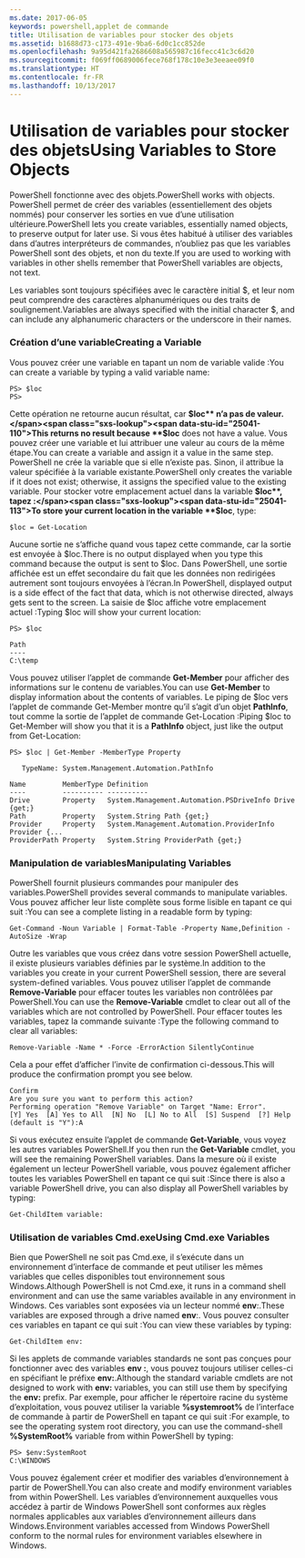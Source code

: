 ```yaml
---
ms.date: 2017-06-05
keywords: powershell,applet de commande
title: Utilisation de variables pour stocker des objets
ms.assetid: b1688d73-c173-491e-9ba6-6d0c1cc852de
ms.openlocfilehash: 9a95d421fa2686608a565987c16fecc41c3c6d20
ms.sourcegitcommit: f069ff0689006fece768f178c10e3e3eeaee09f0
ms.translationtype: HT
ms.contentlocale: fr-FR
ms.lasthandoff: 10/13/2017
---
```

# <a name="using-variables-to-store-objects"></a><span data-ttu-id="25041-103">Utilisation de variables pour stocker des objets</span><span class="sxs-lookup"><span data-stu-id="25041-103">Using Variables to Store Objects</span></span>
<span data-ttu-id="25041-104">PowerShell fonctionne avec des objets.</span><span class="sxs-lookup"><span data-stu-id="25041-104">PowerShell works with objects.</span></span> <span data-ttu-id="25041-105">PowerShell permet de créer des variables (essentiellement des objets nommés) pour conserver les sorties en vue d’une utilisation ultérieure.</span><span class="sxs-lookup"><span data-stu-id="25041-105">PowerShell lets you create variables, essentially named objects, to preserve output for later use.</span></span> <span data-ttu-id="25041-106">Si vous êtes habitué à utiliser des variables dans d’autres interpréteurs de commandes, n’oubliez pas que les variables PowerShell sont des objets, et non du texte.</span><span class="sxs-lookup"><span data-stu-id="25041-106">If you are used to working with variables in other shells remember that PowerShell variables are objects, not text.</span></span>

<span data-ttu-id="25041-107">Les variables sont toujours spécifiées avec le caractère initial $, et leur nom peut comprendre des caractères alphanumériques ou des traits de soulignement.</span><span class="sxs-lookup"><span data-stu-id="25041-107">Variables are always specified with the initial character $, and can include any alphanumeric characters or the underscore in their names.</span></span>

### <a name="creating-a-variable"></a><span data-ttu-id="25041-108">Création d’une variable</span><span class="sxs-lookup"><span data-stu-id="25041-108">Creating a Variable</span></span>
<span data-ttu-id="25041-109">Vous pouvez créer une variable en tapant un nom de variable valide :</span><span class="sxs-lookup"><span data-stu-id="25041-109">You can create a variable by typing a valid variable name:</span></span>

```
PS> $loc
PS>
```

<span data-ttu-id="25041-110">Cette opération ne retourne aucun résultat, car **$loc** n’a pas de valeur.</span><span class="sxs-lookup"><span data-stu-id="25041-110">This returns no result because **$loc** does not have a value.</span></span> <span data-ttu-id="25041-111">Vous pouvez créer une variable et lui attribuer une valeur au cours de la même étape.</span><span class="sxs-lookup"><span data-stu-id="25041-111">You can create a variable and assign it a value in the same step.</span></span> <span data-ttu-id="25041-112">PowerShell ne crée la variable que si elle n’existe pas. Sinon, il attribue la valeur spécifiée à la variable existante.</span><span class="sxs-lookup"><span data-stu-id="25041-112">PowerShell only creates the variable if it does not exist; otherwise, it assigns the specified value to the existing variable.</span></span> <span data-ttu-id="25041-113">Pour stocker votre emplacement actuel dans la variable **$loc**, tapez :</span><span class="sxs-lookup"><span data-stu-id="25041-113">To store your current location in the variable **$loc**, type:</span></span>

```
$loc = Get-Location
```

<span data-ttu-id="25041-114">Aucune sortie ne s’affiche quand vous tapez cette commande, car la sortie est envoyée à $loc.</span><span class="sxs-lookup"><span data-stu-id="25041-114">There is no output displayed when you type this command because the output is sent to $loc.</span></span> <span data-ttu-id="25041-115">Dans PowerShell, une sortie affichée est un effet secondaire du fait que les données non redirigées autrement sont toujours envoyées à l’écran.</span><span class="sxs-lookup"><span data-stu-id="25041-115">In PowerShell, displayed output is a side effect of the fact that data, which is not otherwise directed, always gets sent to the screen.</span></span> <span data-ttu-id="25041-116">La saisie de $loc affiche votre emplacement actuel :</span><span class="sxs-lookup"><span data-stu-id="25041-116">Typing $loc will show your current location:</span></span>

```
PS> $loc

Path
----
C:\temp
```

<span data-ttu-id="25041-117">Vous pouvez utiliser l’applet de commande **Get-Member** pour afficher des informations sur le contenu de variables.</span><span class="sxs-lookup"><span data-stu-id="25041-117">You can use **Get-Member** to display information about the contents of variables.</span></span> <span data-ttu-id="25041-118">Le piping de $loc vers l’applet de commande Get-Member montre qu’il s’agit d’un objet **PathInfo**, tout comme la sortie de l’applet de commande Get-Location :</span><span class="sxs-lookup"><span data-stu-id="25041-118">Piping $loc to Get-Member will show you that it is a **PathInfo** object, just like the output from Get-Location:</span></span>

```
PS> $loc | Get-Member -MemberType Property

   TypeName: System.Management.Automation.PathInfo

Name         MemberType Definition
----         ---------- ----------
Drive        Property   System.Management.Automation.PSDriveInfo Drive {get;}
Path         Property   System.String Path {get;}
Provider     Property   System.Management.Automation.ProviderInfo Provider {...
ProviderPath Property   System.String ProviderPath {get;}
```

### <a name="manipulating-variables"></a><span data-ttu-id="25041-119">Manipulation de variables</span><span class="sxs-lookup"><span data-stu-id="25041-119">Manipulating Variables</span></span>
<span data-ttu-id="25041-120">PowerShell fournit plusieurs commandes pour manipuler des variables.</span><span class="sxs-lookup"><span data-stu-id="25041-120">PowerShell provides several commands to manipulate variables.</span></span> <span data-ttu-id="25041-121">Vous pouvez afficher leur liste complète sous forme lisible en tapant ce qui suit :</span><span class="sxs-lookup"><span data-stu-id="25041-121">You can see a complete listing in a readable form by typing:</span></span>

```
Get-Command -Noun Variable | Format-Table -Property Name,Definition -AutoSize -Wrap
```

<span data-ttu-id="25041-122">Outre les variables que vous créez dans votre session PowerShell actuelle, il existe plusieurs variables définies par le système.</span><span class="sxs-lookup"><span data-stu-id="25041-122">In addition to the variables you create in your current PowerShell session, there are several system-defined variables.</span></span> <span data-ttu-id="25041-123">Vous pouvez utiliser l’applet de commande **Remove-Variable** pour effacer toutes les variables non contrôlées par PowerShell.</span><span class="sxs-lookup"><span data-stu-id="25041-123">You can use the **Remove-Variable** cmdlet to clear out all of the variables which are not controlled by PowerShell.</span></span> <span data-ttu-id="25041-124">Pour effacer toutes les variables, tapez la commande suivante :</span><span class="sxs-lookup"><span data-stu-id="25041-124">Type the following command to clear all variables:</span></span>

```
Remove-Variable -Name * -Force -ErrorAction SilentlyContinue
```

<span data-ttu-id="25041-125">Cela a pour effet d’afficher l’invite de confirmation ci-dessous.</span><span class="sxs-lookup"><span data-stu-id="25041-125">This will produce the confirmation prompt you see below.</span></span>

```
Confirm
Are you sure you want to perform this action?
Performing operation "Remove Variable" on Target "Name: Error".
[Y] Yes  [A] Yes to All  [N] No  [L] No to All  [S] Suspend  [?] Help
(default is "Y"):A
```

<span data-ttu-id="25041-126">Si vous exécutez ensuite l’applet de commande **Get-Variable**, vous voyez les autres variables PowerShell.</span><span class="sxs-lookup"><span data-stu-id="25041-126">If you then run the **Get-Variable** cmdlet, you will see the remaining PowerShell variables.</span></span> <span data-ttu-id="25041-127">Dans la mesure où il existe également un lecteur PowerShell variable, vous pouvez également afficher toutes les variables PowerShell en tapant ce qui suit :</span><span class="sxs-lookup"><span data-stu-id="25041-127">Since there is also a variable PowerShell drive, you can also display all PowerShell variables by typing:</span></span>

```
Get-ChildItem variable:
```

### <a name="using-cmdexe-variables"></a><span data-ttu-id="25041-128">Utilisation de variables Cmd.exe</span><span class="sxs-lookup"><span data-stu-id="25041-128">Using Cmd.exe Variables</span></span>
<span data-ttu-id="25041-129">Bien que PowerShell ne soit pas Cmd.exe, il s’exécute dans un environnement d’interface de commande et peut utiliser les mêmes variables que celles disponibles tout environnement sous Windows.</span><span class="sxs-lookup"><span data-stu-id="25041-129">Although PowerShell is not Cmd.exe, it runs in a command shell environment and can use the same variables available in any environment in Windows.</span></span> <span data-ttu-id="25041-130">Ces variables sont exposées via un lecteur nommé **env**:.</span><span class="sxs-lookup"><span data-stu-id="25041-130">These variables are exposed through a drive named **env**:.</span></span> <span data-ttu-id="25041-131">Vous pouvez consulter ces variables en tapant ce qui suit :</span><span class="sxs-lookup"><span data-stu-id="25041-131">You can view these variables by typing:</span></span>

```
Get-ChildItem env:
```

<span data-ttu-id="25041-132">Si les applets de commande variables standards ne sont pas conçues pour fonctionner avec des variables **env :**, vous pouvez toujours utiliser celles-ci en spécifiant le préfixe **env:**.</span><span class="sxs-lookup"><span data-stu-id="25041-132">Although the standard variable cmdlets are not designed to work with **env:** variables, you can still use them by specifying the **env:** prefix.</span></span> <span data-ttu-id="25041-133">Par exemple, pour afficher le répertoire racine du système d’exploitation, vous pouvez utiliser la variable **%systemroot%** de l’interface de commande à partir de PowerShell en tapant ce qui suit :</span><span class="sxs-lookup"><span data-stu-id="25041-133">For example, to see the operating system root directory, you can use the command-shell **%SystemRoot%** variable from within PowerShell by typing:</span></span>

```
PS> $env:SystemRoot
C:\WINDOWS
```

<span data-ttu-id="25041-134">Vous pouvez également créer et modifier des variables d’environnement à partir de PowerShell.</span><span class="sxs-lookup"><span data-stu-id="25041-134">You can also create and modify environment variables from within PowerShell.</span></span> <span data-ttu-id="25041-135">Les variables d’environnement auxquelles vous accédez à partir de Windows PowerShell sont conformes aux règles normales applicables aux variables d’environnement ailleurs dans Windows.</span><span class="sxs-lookup"><span data-stu-id="25041-135">Environment variables accessed from Windows PowerShell conform to the normal rules for environment variables elsewhere in Windows.</span></span>

